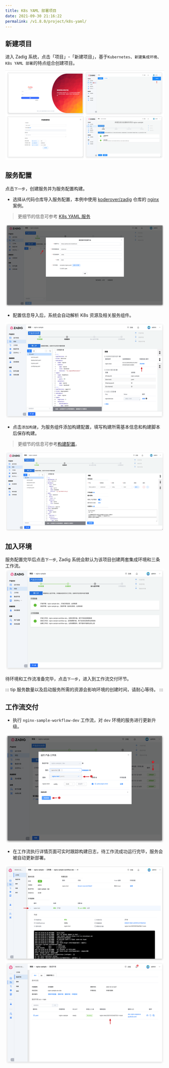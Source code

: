 ```yaml
---
title: K8s YAML 部署项目
date: 2021-09-30 21:16:22
permalink: /v1.8.0/project/k8s-yaml/
---
```


## 新建项目

进入 Zadig 系统，点击「项目」-「新建项目」，基于`Kubernetes`、`新建集成环境`、`K8s YAML 部署`的特点组合创建项目。

![创建项目](../_images/k8s_nginx_sample_onboarding_1.png)

## 服务配置
点击`下一步`，创建服务并为服务配置构建。
- 选择从代码仓库导入服务配置，本例中使用 [koderover/zadig](https://github.com/koderover/zadig) 仓库的 [nginx](https://github.com/koderover/zadig/tree/main/examples/nginx) 案例。
> 更细节的信息可参考 [K8s YAML 服务](/v1.8.0/project/service/#k8s-yaml-服务)

![服务配置](../_images/k8s_nginx_sample_onboarding_2.png)

- 配置信息导入后，系统会自动解析 K8s 资源及相关服务组件。

![服务配置](../_images/k8s_nginx_sample_onboarding_2_1.png)

- 点击`添加构建`，为服务组件添加构建配置，填写构建所需基本信息和构建脚本后保存构建。
> 更细节的信息可参考[构建配置](/v1.8.0/project/build/)。

![服务构建配置](../_images/k8s_nginx_sample_onboarding_build_config.png)

## 加入环境

服务配置完毕后点击`下一步`, Zadig 系统会默认为该项目创建两套集成环境和三条工作流。
![加入环境](../_images/k8s_nginx_sample_onboarding_3.png)

待环境和工作流准备完毕，点击`下一步`，进入到工作流交付环节。

::: tip
服务数量以及启动服务所需的资源会影响环境的创建时间，请耐心等待。
:::

## 工作流交付

- 执行 `nginx-sample-workflow-dev` 工作流，对 `dev` 环境的服务进行更新升级。

![工作流交付](../_images/k8s_nginx_sample_onboarding_4.png)

- 在工作流执行详情页面可实时跟踪构建日志，待工作流成功运行完毕，服务会被自动更新部署。

![工作流交付](../_images/k8s_nginx_sample_run_pipeline.png)
![工作流交付](../_images/k8s_nginx_sample_show_updated_env.png)
